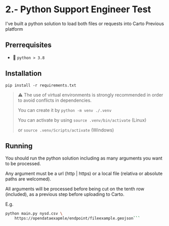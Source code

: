 # 2.- Python Support Engineer Test

I've built a python solution to load both files or requests into Carto Previous platform

## Prerrequisites

- :snake: `python > 3.8` 

## Installation 

`pip install -r requirements.txt`

> :warning: The use of virtual environments  is strongly recommended in order to avoid conflicts in dependencies. 
>
> You can create it by `python -m venv ./.venv`
> 
> You can activate by using `source .venv/bin/activate` (Linux)
>
> or `source .venv/Scripts/activate` (Windows)

## Running

You should run the python solution including as many arguments you want to be processed. 

Any argument must be a url (http | https) or a local file (relativa or absolute paths are welcomed). 

All arguments will be processed before being cut on the tenth row (included), as a previous step before uploading to Carto.

E.g. 

```bash
python main.py nysd.csv \
    https://opendataexapmle/endpoint/fileexample.geojson```



